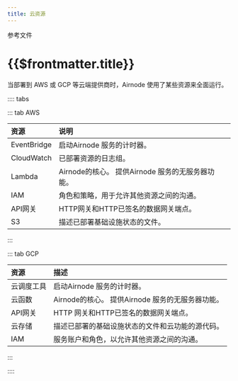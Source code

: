 ```yaml
---
title: 云资源
---
```


<TitleSpan>参考文件</TitleSpan>

# {{$frontmatter.title}}

<VersionWarning/>

<TocHeader /> <TOC class="table-of-contents" :include-level="[2,3]" />

当部署到 AWS 或 GCP 等云端提供商时，Airnode 使用了某些资源来全面运行。

:::: tabs

::: tab AWS

| 资源          | 说明                               |
|:----------- |:-------------------------------- |
| EventBridge | 启动Airnode 服务的计时器。                |
| CloudWatch  | 已部署资源的日志组。                       |
| Lambda      | Airnode的核心。 提供Airnode 服务的无服务器功能。 |
| IAM         | 角色和策略，用于允许其他资源之间的沟通。             |
| API网关       | HTTP网关和HTTP已签名的数据网关端点。           |
| S3          | 描述已部署基础设施状态的文件。                  |

:::

::: tab GCP

| 资源    | 描述                               |
|:----- |:-------------------------------- |
| 云调度工具 | 启动Airnode 服务的计时器。                |
| 云函数   | Airnode的核心。 提供Airnode 服务的无服务器功能。 |
| API网关 | HTTP 网关和HTTP已签名的数据网关端点。          |
| 云存储   | 描述已部署的基础设施状态的文件和云功能的源代码。         |
| IAM   | 服务账户和角色，以允许其他资源之间的沟通。            |

:::

::::
